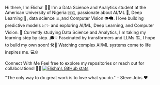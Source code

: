 Hi there, I'm Elisha! 👋🚀
I'm a Data Science and Analytics student at the American University of Nigeria 🇳🇬, passionate about AI/ML 🤖, Deep Learning 🧠, data science 📊,and Computer Vision 👁️‍🗨️. I love building predictive models 📈✨ and exploring AI/ML, Deep Learning, and Computer Vision. 🌟
Currently studying Data Science and Analytics, I'm taking my learning step by step. 🎓💡
Fascinated by transformers and LLMs 🏗️, I hope to build my own soon! 🛠️🎯
Watching complex AI/ML systems come to life inspires me. 💻🌐

Connect With Me
Feel free to explore my repositories or reach out for collaborations! 🤝💬
[![Elisha's GitHub stats](https://github-readme-stats.vercel.app/api?username=AttahGideon)](https://github.com/AttahGideon/github-readme-stats)

"The only way to do great work is to love what you do." – Steve Jobs ❤️

